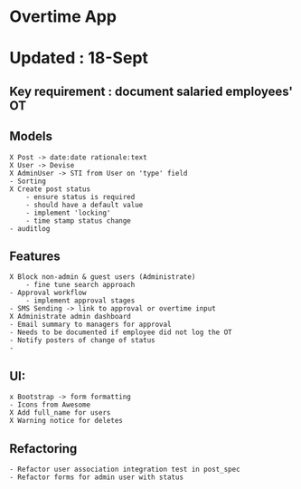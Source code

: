 # Overtime App
# Updated : 18-Sept
## Key requirement : document salaried employees' OT

## Models
    X Post -> date:date rationale:text
    X User -> Devise
    X AdminUser -> STI from User on 'type' field
    - Sorting 
    X Create post status 
        - ensure status is required
        - should have a default value 
        - implement 'locking'
        - time stamp status change 
    - auditlog
    
## Features
    X Block non-admin & guest users (Administrate)
        - fine tune search approach
    - Approval workflow
        - implement approval stages
    - SMS Sending -> link to approval or overtime input
    X Administrate admin dashboard
    - Email summary to managers for approval
    - Needs to be documented if employee did not log the OT
    - Notify posters of change of status
    - 

## UI:
    x Bootstrap -> form formatting
    - Icons from Awesome
    X Add full_name for users
    X Warning notice for deletes
   
 
## Refactoring
    - Refactor user association integration test in post_spec
    - Refactor forms for admin user with status
